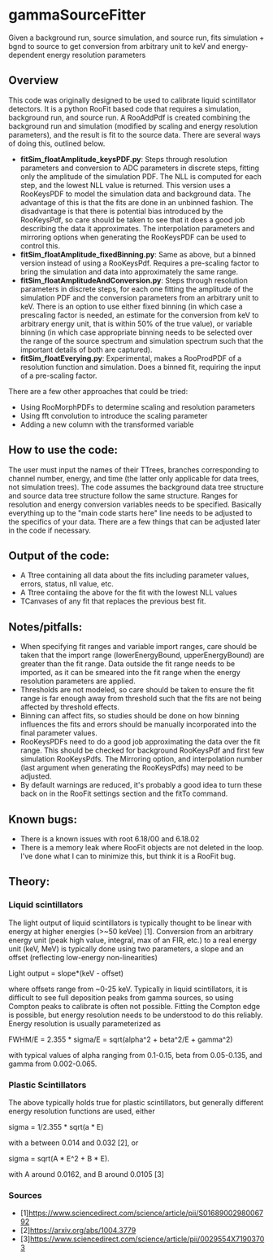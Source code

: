 # gammaSourceFitter
Given a background run, source simulation, and source run, fits simulation + bgnd to source to get conversion from arbitrary unit to keV and energy-dependent energy resolution parameters

## Overview
This code was originally designed to be used to calibrate liquid scintillator detectors. It is a python RooFit based code that requires a simulation, background run, and source run. A RooAddPdf is created combining the background run and simulation (modified by scaling and energy resolution parameters), and the result is fit to the source data. There are several ways of doing this, outlined below.

* **fitSim_floatAmplitude_keysPDF.py**: Steps through resolution parameters and conversion to ADC parameters in discrete steps, fitting only the amplitude of the simulation PDF. The NLL is computed for each step, and the lowest NLL value is returned. This version uses a RooKeysPDF to model the simulation data and background data. The advantage of this is that the fits are done in an unbinned fashion. The disadvantage is that there is potential bias introduced by the RooKeysPdf, so care should be taken to see that it does a good job describing the data it approximates. The interpolation parameters and mirroring options when generating the RooKeysPDF can be used to control this.
* **fitSim_floatAmplitude_fixedBinning.py**: Same as above, but a binned version instead of using a RooKeysPdf. Requires a pre-scaling factor to bring the simulation and data into approximately the same range. 
* **fitSim_floatAmplitudeAndConversion.py**: Steps through resolution parameters in discrete steps, for each one fitting the amplitude of the simulation PDF and the conversion parameters from an arbitrary unit to keV. There is an option to use either fixed binning (in which case a prescaling factor is needed, an estimate for the conversion from keV to arbitrary energy unit, that is within 50% of the true value), or variable binning (in which case appropriate binning needs to be selected over the range of the source spectrum and simulation spectrum such that the important details of both are captured).
* **fitSim_floatEverying.py**: Experimental, makes a RooProdPDF of a resolution function and simulation. Does a binned fit, requiring the input of a pre-scaling factor. 

There are a few other approaches that could be tried:
* Using RooMorphPDFs to determine scaling and resolution parameters
* Using fft convolution to introduce the scaling parameter
* Adding a new column with the transformed variable

## How to use the code:
The user must input the names of their TTrees, branches corresponding to channel number, energy, and time (the latter only applicable for data trees, not simulation trees). The code assumes the background data tree structure and source data tree structure follow the same structure. Ranges for resolution and energy conversion variables needs to be specified. Basically everything up to the "main code starts here" line needs to be adjusted to the specifics of your data. There are a few things that can be adjusted later in the code if necessary.

## Output of the code:
* A Ttree containing all data about the fits including parameter values, errors, status, nll value, etc.
* A Ttree contaiing the above for the fit with the lowest NLL values
* TCanvases of any fit that replaces the previous best fit.

## Notes/pitfalls:
* When specifying fit ranges and variable import ranges, care should be taken that the import range (lowerEnergyBound, upperEnergyBound) are greater than the fit range. Data outside the fit range needs to be imported, as it can be smeared into the fit range when the energy resolution parameters are applied.
* Thresholds are not modeled, so care should be taken to ensure the fit range is far enough away from threshold such that the fits are not being affected by threshold effects.
* Binning can affect fits, so studies should be done on how binning influences the fits and errors should be manually incorporated into the final parameter values. 
* RooKeysPDFs need to do a good job approximating the data over the fit range. This should be checked for background RooKeysPdf and first few simulation RooKeysPdfs. The Mirroring option, and interpolation number (last argument when generating the RooKeysPdfs) may need to be adjusted.
* By default warnings are reduced, it's probably a good idea to turn these back on in the RooFit settings section and the fitTo command.

## Known bugs:
* There is a known issues with root 6.18/00 and 6.18.02
* There is a memory leak where RooFit objects are not deleted in the loop. I've done what I can to minimize this, but think it is a RooFit bug.

## Theory:
### Liquid scintillators 
The light output of liquid scintillators is typically thought to be linear with energy at higher energies (>~50 keVee) [1]. Conversion from an arbitrary energy unit (peak high value, integral, max of an FIR, etc.) to a real energy unit (keV, MeV) is typically done using two parameters, a slope and an offset (reflecting low-energy non-linearities)

Light output = slope*(keV - offset)

where offsets range from ~0-25 keV. Typically in liquid scintillators, it is difficult to see full deposition peaks from gamma sources, so using Compton peaks to calibrate is often not possible. Fitting the Compton edge is possible, but energy resolution needs to be understood to do this reliably. Energy resolution is usually parameterized as

FWHM/E = 2.355 * sigma/E = sqrt(alpha^2 + beta^2/E + gamma^2)

 with typical values of alpha ranging from 0.1-0.15, beta  from 0.05-0.135, and gamma  from 0.002-0.065.

### Plastic Scintillators
The above typically holds true for plastic scintillators, but generally different energy resolution functions are used, either

sigma = 1/2.355 * sqrt(a * E)

with a between 0.014 and 0.032 [2], or

sigma = sqrt(A * E^2 + B * E).

with A around 0.0162, and B around 0.0105 [3]


### Sources
* [1]https://www.sciencedirect.com/science/article/pii/S0168900298006792
* [2]https://arxiv.org/abs/1004.3779
* [3]https://www.sciencedirect.com/science/article/pii/0029554X71903703
